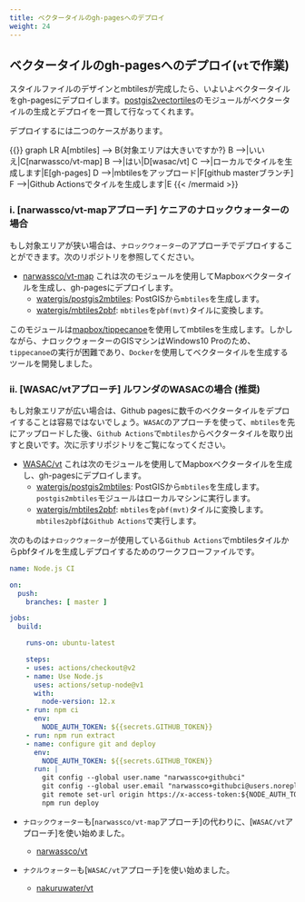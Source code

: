 ```yaml
---
title: ベクタータイルのgh-pagesへのデプロイ
weight: 24
---
```


## ベクタータイルのgh-pagesへのデプロイ(`vt`で作業)

スタイルファイルのデザインとmbtilesが完成したら、いよいよベクタータイルをgh-pagesにデプロイします。[postgis2vectortiles](https://github.com/watergis/postgis2vectortiles)のモジュールがベクタータイルの生成とデプロイを一貫して行なってくれます。

デプロイするには二つのケースがあります。

{{<mermaid align="center">}}
graph LR
	A[mbtiles] --> B{対象エリアは大きいですか?}
  B -->|いいえ|C[narwassco/vt-map]
	B -->|はい|D[wasac/vt]
  C -->|ローカルでタイルを生成します|E[gh-pages]
  D -->|mbtilesをアップロード|F[github masterブランチ]
  F -->|Github Actionsでタイルを生成します|E
{{< /mermaid >}}

### i. [narwassco/vt-mapアプローチ] ケニアのナロックウォーターの場合
もし対象エリアが狭い場合は、`ナロックウォーター`のアプローチでデプロイすることができます。次のリポジトリを参照してください。

- [narwassco/vt-map](https://github.com/narwassco/vt-map)
  これは次のモジュールを使用してMapboxベクタータイルを生成し、gh-pagesにデプロイします。
  - [watergis/postgis2mbtiles](https://github.com/watergis/postgis2mbtiles): PostGISから`mbtiles`を生成します。
  - [watergis/mbtiles2pbf](https://github.com/watergis/mbtiles2pbf): `mbtiles`を`pbf(mvt)`タイルに変換します。

このモジュールは[mapbox/tippecanoe](https://github.com/mapbox/tippecanoe)を使用してmbtilesを生成します。しかしながら、ナロックウォーターのGISマシンはWindows10 Proのため、`tippecanoe`の実行が困難であり、`Docker`を使用してベクタータイルを生成するツールを開発しました。

### ii. [WASAC/vtアプローチ] ルワンダのWASACの場合 (推奨)
もし対象エリアが広い場合は、Github pagesに数千のベクタータイルをデプロイすることは容易ではないでしょう。`WASAC`のアプローチを使って、`mbtiles`を先にアップロードした後、`Github Actions`で`mbtiles`からベクタータイルを取り出すと良いです。次に示すリポジトリをご覧になってください。

- [WASAC/vt](https://github.com/WASAC/vt)
  これは次のモジュールを使用してMapboxベクタータイルを生成し、gh-pagesにデプロイします。
  - [watergis/postgis2mbtiles](https://github.com/watergis/postgis2mbtiles): PostGISから`mbtiles`を生成します。 `postgis2mbtiles`モジュールはローカルマシンに実行します。 
  - [watergis/mbtiles2pbf](https://github.com/watergis/mbtiles2pbf): `mbtiles`を`pbf(mvt)`タイルに変換します。 `mbtiles2pbf`は`Github Actions`で実行します。

次のものは`ナロックウォーター`が使用している`Github Actions`でmbtilesタイルからpbfタイルを生成しデプロイするためのワークフローファイルです。

```yaml
name: Node.js CI

on:
  push:
    branches: [ master ]

jobs:
  build:

    runs-on: ubuntu-latest

    steps:
    - uses: actions/checkout@v2
    - name: Use Node.js
      uses: actions/setup-node@v1
      with:
        node-version: 12.x
    - run: npm ci
      env:
        NODE_AUTH_TOKEN: ${{secrets.GITHUB_TOKEN}}
    - run: npm run extract
    - name: configure git and deploy
      env:
        NODE_AUTH_TOKEN: ${{secrets.GITHUB_TOKEN}}
      run: |
        git config --global user.name "narwassco+githubci"
        git config --global user.email "narwassco+githubci@users.noreply.github.com"
        git remote set-url origin https://x-access-token:${NODE_AUTH_TOKEN}@github.com/narwassco/vt.git
        npm run deploy
```

- `ナロックウォーター`も[`narwassco/vt-map`アプローチ]の代わりに、[`WASAC/vt`アプローチ]を使い始めました。 
  - [narwassco/vt](https://github.com/narwassco/vt)

- `ナクルウォーター`も[`WASAC/vt`アプローチ]を使い始めました。
  - [nakuruwater/vt](https://github.com/nakuruwater/vt)